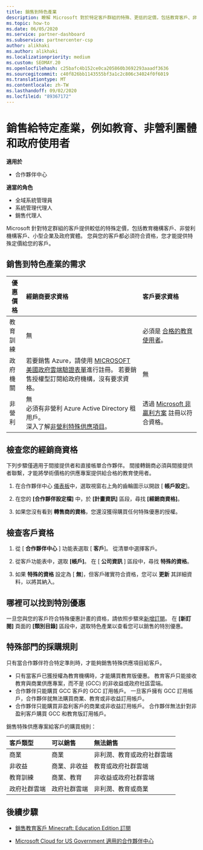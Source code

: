 ```yaml
---
title: 銷售到特色產業
description: 瞭解 Microsoft 對於特定客戶群組的特殊、更低的定價，包括教育客戶、非盈利客戶和政府使用者。
ms.topic: how-to
ms.date: 06/05/2020
ms.service: partner-dashboard
ms.subservice: partnercenter-csp
author: alikhaki
ms.author: alikhaki
ms.localizationpriority: medium
ms.custom: SEOMAY.20
ms.openlocfilehash: c25bafc4b152ce0ca205860b3692293aaadf3636
ms.sourcegitcommit: c40f826bb1143555bf3a1c2c806c34024f0f6019
ms.translationtype: MT
ms.contentlocale: zh-TW
ms.lasthandoff: 09/02/2020
ms.locfileid: "89367172"
---
```

# <a name="sell-to-specialized-industries-like-education-non-profit-and-government-users"></a>銷售給特定產業，例如教育、非營利團體和政府使用者

**適用於**

- 合作夥伴中心

**適當的角色**

- 全域系統管理員
- 系統管理代理人
- 銷售代理人

Microsoft 針對特定群組的客戶提供較低的特殊定價，包括教育機構客戶、非營利機構客戶、小型企業及政府實體。 您與您的客戶都必須符合資格，您才能提供特殊定價給您的客戶。 

## <a name="requirements-to-sell-to-specialized-industries"></a>銷售到特色產業的需求

|**優惠價格**   |**經銷商要求資格**   |**客戶要求資格**   |
|----------------------------|:---------------------------------|:------------------------------------------|
|教育訓練   |無   | 必須是 [合格的教育使用者](https://www.microsoftvolumelicensing.com/DocumentSearch.aspx?Mode=3&DocumentTypeId=7)。   |
|政府機關   |若要銷售 Azure，請使用 [MICROSOFT 美國政府雲端驗證表單](https://azuregov.microsoft.com/csp)進行註冊。 若要銷售授權型訂閱給政府機構，沒有要求資格。|   無|
|非營利  |無<br/> 必須有非營利 Azure Active Directory 租用戶。<br/> 深入了解[非營利特殊供應項目](https://assetsprod.microsoft.com/mpn/nonprofit-skus-in-csp-faq.pdf)。   |透過 [Microsoft 非贏利方案](https://nonprofit.microsoft.com/#/register) 註冊以符合資格。   |

## <a name="check-your-reseller-qualifications"></a>檢查您的經銷商資格

下列步驟僅適用于間接提供者和直接帳單合作夥伴。 間接轉銷商必須與間接提供者聯繫，才能將學術價格的供應專案提供給合格的教育使用者。

1. 在合作夥伴中心 [儀表板](https://partner.microsoft.com/dashboard)中，選取視窗右上角的齒輪圖示以開啟 [ **帳戶設定**]。

2. 在您的 **\[合作夥伴設定檔\]** 中，於 **\[計畫資訊\]** 區段，尋找 **\[經銷商資格\]**。

3. 如果您沒有看到 **轉售商的資格**，您還沒獲得購買任何特殊優惠的授權。

## <a name="check-the-customer-qualifications"></a>檢查客戶資格

1. 從 [ **合作夥伴中心** ] 功能表選取 [ **客戶**]。 從清單中選擇客戶。

2. 從客戶功能表中，選取 **\[帳戶\]**。 在 [ **公司資訊** ] 區段中，尋找 **特殊的資格**。

3. 如果 **特殊的資格** 設定為 [ **無**]，但客戶確實符合資格，您可以 **更新** 其詳細資料，以將其納入。

## <a name="where-to-find-special-offers"></a>哪裡可以找到特別優惠

一旦您與您的客戶符合特殊優惠計畫的資格，請依照步驟來[新增訂閱](create-a-new-subscription.md)。 在 **\[新訂閱]** 頁面的 **\[類別目錄\]** 區段中，選取特色產業以查看您可以銷售的特別優惠。

## <a name="purchase-rules-for-special-segments"></a>特殊部門的採購規則

只有當合作夥伴符合特定準則時，才能夠銷售特殊供應項目給客戶。 

- 只有當客戶已獲授權為教育機構時，才能購買教育版優惠。 教育客戶只能接收教育與商業供應專案，而不是 (GCC) 的非收益或政府社區雲端。
- 合作夥伴只能購買 GCC 客戶的 GCC 訂用帳戶。 一旦客戶擁有 GCC 訂用帳戶，合作夥伴就無法購買商業、教育或非收益訂用帳戶。 
- 合作夥伴只能購買非盈利客戶的商業或非收益訂用帳戶。 合作夥伴無法針對非盈利客戶購買 GCC 和教育版訂用帳戶。

銷售特殊供應專案給客戶的購買規則：

|**客戶類型**   |**可以銷售**   |**無法銷售**   |
|:----------------------------|:---------------------------------|:------------------------------------------|
| 商業 |商業 | 非利潤、教育或政府社群雲端 |
| 非收益 |商業、非收益 | 教育或政府社群雲端 |
| 教育訓練 |商業、教育 | 非收益或政府社群雲端 |
| 政府社群雲端 |政府社群雲端 | 非利潤、教育或商業 |

## <a name="next-steps"></a>後續步驟

- [銷售教育客戶 Minecraft: Education Edition 訂閱](minecraft-subscriptions.md)

- [Microsoft Cloud for US Government 適用的合作夥伴中心](partner-center-for-microsoft-us-govt-cloud.md)
